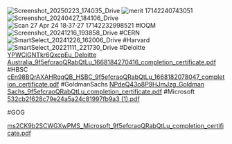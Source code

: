 ![Screenshot_20250223_174035_Drive](https://github.com/user-attachments/assets/04c3f6cf-3a22-4672-a6ef-e2367d81e297)
![merit 17142240743051](https://github.com/user-attachments/assets/e71f7d16-7e91-4b47-9011-cc37403946fd)
![Screenshot_20240427_184106_Drive](https://github.com/user-attachments/assets/877df298-e931-4633-ad9b-6028e00f6567)
![Scan 27 Apr 24 18·37·27 17142232998521](https://github.com/user-attachments/assets/7331800f-0fc3-433b-9da6-243df4e2d219)
#IOQM
![Screenshot_20241216_193858_Drive](https://github.com/user-attachments/assets/4357ce7b-5ce8-4fc6-9269-a681c4e8d9fe)
#CERN
![SmartSelect_20241226_162006_Drive](https://github.com/user-attachments/assets/21342c15-ddf9-449e-b0aa-cecfc29b70d0)
#Harvard
![SmartSelect_20221111_221730_Drive](https://github.com/user-attachments/assets/624d6fd1-72b9-49d3-86a6-17f6d2e15113)
#Deloitte
[YPWCiGNTkr6QxcpEu_Deloitte Australia_9f5efcraoQRabQtLu_1668184270416_completion_certificate.pdf](https://github.com/user-attachments/files/18252183/YPWCiGNTkr6QxcpEu_Deloitte.Australia_9f5efcraoQRabQtLu_1668184270416_completion_certificate.pdf)
#HBSC
[cEn98BQrAXAHRqqQB_HSBC_9f5efcraoQRabQtLu_1668182078047_completion_certificate.pdf](https://github.com/user-attachments/files/18252182/cEn98BQrAXAHRqqQB_HSBC_9f5efcraoQRabQtLu_1668182078047_completion_certificate.pdf)
#GoldmanSachs
[NPdeQ43o8P9HJmJzg_Goldman Sachs_9f5efcraoQRabQtLu_completion_certificate.pdf](https://github.com/user-attachments/files/18252181/NPdeQ43o8P9HJmJzg_Goldman.Sachs_9f5efcraoQRabQtLu_completion_certificate.pdf)
#Microsoft
[532cb2f628c79e24a5a24c81997fb9a3 (1).pdf](https://github.com/user-attachments/files/18252199/532cb2f628c79e24a5a24c81997fb9a3.1.pdf)

#GOG

[ms2CK9b2SCWGXwPMS_Microsoft_9f5efcraoQRabQtLu_completion_certificate.pdf](https://github.com/user-attachments/files/18252180/ms2CK9b2SCWGXwPMS_Microsoft_9f5efcraoQRabQtLu_completion_certificate.pdf)
